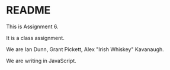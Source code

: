 # README #

This is Assignment 6.

It is a class assignment.

We are Ian Dunn, Grant Pickett, Alex "Irish Whiskey" Kavanaugh.

We are writing in JavaScript.
